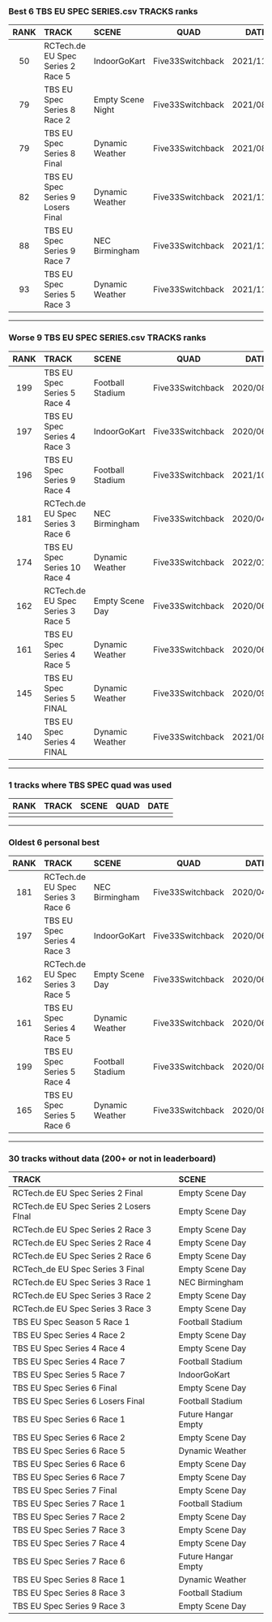 ### Best 6 TBS EU SPEC SERIES.csv TRACKS ranks
|RANK|TRACK|SCENE|QUAD|DATE|
|:---:|:---|:---|:---:|:---:|
|50|RCTech.de EU Spec Series 2 Race 5|IndoorGoKart|Five33Switchback|2021/11/29|
|79|TBS EU Spec Series 8 Race 2|Empty Scene Night|Five33Switchback|2021/08/23|
|79|TBS EU Spec Series 8 Final|Dynamic Weather|Five33Switchback|2021/08/28|
|82|TBS EU Spec Series 9 Losers Final|Dynamic Weather|Five33Switchback|2021/11/15|
|88|TBS EU Spec Series 9 Race 7|NEC Birmingham|Five33Switchback|2021/11/15|
|93|TBS EU Spec Series 5 Race 3|Dynamic Weather|Five33Switchback|2021/11/27|
---
### Worse 9 TBS EU SPEC SERIES.csv TRACKS ranks
|RANK|TRACK|SCENE|QUAD|DATE|
|:---:|:---|:---|:---:|:---:|
|199|TBS EU Spec Series 5 Race 4|Football Stadium|Five33Switchback|2020/08/09|
|197|TBS EU Spec Series 4 Race 3|IndoorGoKart|Five33Switchback|2020/06/03|
|196|TBS EU Spec Series 9 Race 4|Football Stadium|Five33Switchback|2021/10/03|
|181|RCTech.de EU Spec Series 3 Race 6|NEC Birmingham|Five33Switchback|2020/04/22|
|174|TBS EU Spec Series 10 Race 4|Dynamic Weather|Five33Switchback|2022/01/09|
|162|RCTech.de EU Spec Series 3 Race 5|Empty Scene Day|Five33Switchback|2020/06/11|
|161|TBS EU Spec Series 4 Race 5|Dynamic Weather|Five33Switchback|2020/06/14|
|145|TBS EU Spec Series 5 FINAL |Dynamic Weather|Five33Switchback|2020/09/15|
|140|TBS EU Spec Series 4 FINAL|Dynamic Weather|Five33Switchback|2021/08/30|
---
### 1 tracks where TBS SPEC quad was used
|RANK|TRACK|SCENE|QUAD|DATE|
|:---:|:---|:---|:---:|:---:|
||||||
---
### Oldest 6 personal best
|RANK|TRACK|SCENE|QUAD|DATE|
|:---:|:---|:---|:---:|:---:|
|181|RCTech.de EU Spec Series 3 Race 6|NEC Birmingham|Five33Switchback|2020/04/22|
|197|TBS EU Spec Series 4 Race 3|IndoorGoKart|Five33Switchback|2020/06/03|
|162|RCTech.de EU Spec Series 3 Race 5|Empty Scene Day|Five33Switchback|2020/06/11|
|161|TBS EU Spec Series 4 Race 5|Dynamic Weather|Five33Switchback|2020/06/14|
|199|TBS EU Spec Series 5 Race 4|Football Stadium|Five33Switchback|2020/08/09|
|165|TBS EU Spec Series 5 Race 6|Dynamic Weather|Five33Switchback|2020/08/31|
---
### 30 tracks without data (200+ or not in leaderboard)
|TRACK|SCENE|
|:---|:---|
|RCTech.de EU Spec Series 2 Final|Empty Scene Day|
|RCTech.de EU Spec Series 2 Losers FInal|Empty Scene Day|
|RCTech.de EU Spec Series 2 Race 3|Empty Scene Day|
|RCTech.de EU Spec Series 2 Race 4|Empty Scene Day|
|RCTech.de EU Spec Series 2 Race 6|Empty Scene Day|
|RCTech_de EU Spec Series 3 Final|Empty Scene Day|
|RCTech.de EU Spec Series 3 Race 1|NEC Birmingham|
|RCTech.de EU Spec Series 3 Race 2|Empty Scene Day|
|RCTech.de EU Spec Series 3 Race 3|Empty Scene Day|
|TBS EU Spec Season 5 Race 1|Football Stadium|
|TBS EU Spec Series 4 Race 2|Empty Scene Day|
|TBS EU Spec Series 4 Race 4|Empty Scene Day|
|TBS EU Spec Series 4 Race 7|Football Stadium|
|TBS EU Spec Series 5 Race 7|IndoorGoKart|
|TBS EU Spec Series 6 Final|Empty Scene Day|
|TBS EU Spec Series 6 Losers Final|Football Stadium|
|TBS EU Spec Series 6 Race 1|Future Hangar Empty|
|TBS EU Spec Series 6 Race 2|Empty Scene Day|
|TBS EU Spec Series 6 Race 5|Dynamic Weather|
|TBS EU Spec Series 6 Race 6|Empty Scene Day|
|TBS EU Spec Series 6 Race 7|Empty Scene Day|
|TBS EU Spec Series 7 Final |Empty Scene Day|
|TBS EU Spec Series 7 Race 1|Football Stadium|
|TBS EU Spec Series 7 Race 2|Empty Scene Day|
|TBS EU Spec Series 7 Race 3|Empty Scene Day|
|TBS EU Spec Series 7 Race 4|Empty Scene Day|
|TBS EU Spec Series 7 Race 6|Future Hangar Empty|
|TBS EU Spec Series 8 Race 1|Dynamic Weather|
|TBS EU Spec Series 8 Race 3|Football Stadium|
|TBS EU Spec Series 9 Race 3|Empty Scene Day|
